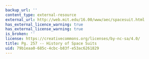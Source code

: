 ```yaml
---
backup_url: ''
content_type: external-resource
external_url: http://web.mit.edu/16.00/www/aec/spacesuit.html
has_external_licence_warning: true
has_external_license_warning: true
is_broken: ''
license: https://creativecommons.org/licenses/by-nc-sa/4.0/
title: Pg. 257 -- History of Space Suits
uid: 79b1eaa0-685c-4cbc-b83f-e53ac6261829
---
```

